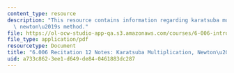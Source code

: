 ```yaml
---
content_type: resource
description: "This resource contains information regarding karatsuba multiplication,\
  \ newton\u2019s method."
file: https://ol-ocw-studio-app-qa.s3.amazonaws.com/courses/6-006-introduction-to-algorithms-fall-2011/a733c8623ee1d649de840461883dc287_MIT6_006F11_rec12.pdf
file_type: application/pdf
resourcetype: Document
title: "6.006 Recitation 12 Notes: Karatsuba Multiplication, Newton\u2019s Method"
uid: a733c862-3ee1-d649-de84-0461883dc287
---
```

